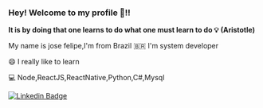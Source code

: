 ### Hey! Welcome  to my profile 👊!! 
**It is by doing that one learns to do what one must learn to do 💡
                                                        (Aristotle)**
																												
My name is jose felipe,I'm from Brazil 🇧🇷 I'm system developer

 😄 I really like to learn
 
 💻 Node,ReactJS,ReactNative,Python,C#,Mysql
 
 [![Linkedin Badge](https://img.shields.io/badge/-LinkedIn-blue?style=flat-square&logo=Linkedin&logoColor=white&link=https://www.linkedin.com/in/fagnerpsantos/)](https://www.linkedin.com/in/jose-felipe-avila-3967bb12b/)
 
 
 
 
<!--
**zeavila2019/zeavila2019** is a ✨ _special_ ✨ repository because its `README.md` (this file) appears on your GitHub profile.

Here are some ideas to get you started:

- 🔭 I’m currently working on ...
- 🌱 I’m currently learning ...
- 👯 I’m looking to collaborate on ...
- 🤔 I’m looking for help with ...
- 💬 Ask me about ...
- 📫 How to reach me: ...
- 😄 Pronouns: ...
- ⚡ Fun fact: ...
-->
